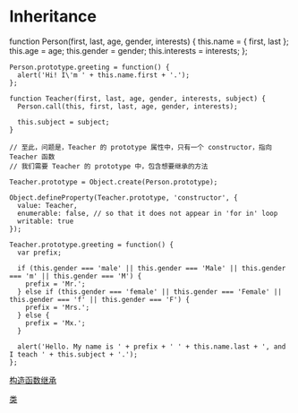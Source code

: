 # Inheritance

function Person\(first, last, age, gender, interests\) { this.name = { first, last }; this.age = age; this.gender = gender; this.interests = interests; };

```text
Person.prototype.greeting = function() {
  alert('Hi! I\'m ' + this.name.first + '.');
};

function Teacher(first, last, age, gender, interests, subject) {
  Person.call(this, first, last, age, gender, interests);

  this.subject = subject;
}

// 至此，问题是，Teacher 的 prototype 属性中，只有一个 constructor，指向 Teacher 函数
// 我们需要 Teacher 的 prototype 中，包含想要继承的方法

Teacher.prototype = Object.create(Person.prototype);

Object.defineProperty(Teacher.prototype, 'constructor', { 
  value: Teacher, 
  enumerable: false, // so that it does not appear in 'for in' loop
  writable: true 
});

Teacher.prototype.greeting = function() {
  var prefix;

  if (this.gender === 'male' || this.gender === 'Male' || this.gender === 'm' || this.gender === 'M') {
    prefix = 'Mr.';
  } else if (this.gender === 'female' || this.gender === 'Female' || this.gender === 'f' || this.gender === 'F') {
    prefix = 'Mrs.';
  } else {
    prefix = 'Mx.';
  }

  alert('Hello. My name is ' + prefix + ' ' + this.name.last + ', and I teach ' + this.subject + '.');
};
```

[构造函数继承](untitled-3.md)

[类](JavaScript/Object/Inheritance/Untitled%201.md)

